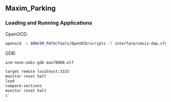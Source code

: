 ## Maxim_Parking

### Loading and Running Applications
OpenOCD: 
```bash
openocd -s $MAXIM_PATH/Tools/OpenOCD/scripts -f interface/cmsis-dap.cfg -f target/max78000.cfg -c "program build/MAX78000.elf reset exit"
```
GDB:
```bash
arm-none-eabi-gdb max78000.elf
```
```bash
target remote localhost:3333
monitor reset halt
load
compare-sections
monitor reset halt
c`
```
